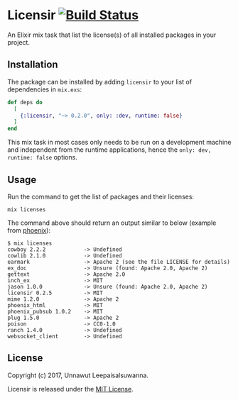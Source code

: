 # Licensir [![Build Status](https://travis-ci.org/unnawut/licensir.svg?branch=master)](https://travis-ci.org/unnawut/licensir)

An Elixir mix task that list the license(s) of all installed packages in your project.

## Installation

The package can be installed by adding `licensir` to your list of dependencies in `mix.exs`:

```elixir
def deps do
  [
    {:licensir, "~> 0.2.0", only: :dev, runtime: false}
  ]
end
```

This mix task in most cases only needs to be run on a development machine and independent from the runtime applications, hence the `only: dev, runtime: false` options.

## Usage

Run the command to get the list of packages and their licenses:

```shell
mix licenses
```

The command above should return an output similar to below (example from [phoenix](https://github.com/phoenixframework/phoenix)):

```shell
$ mix licenses
cowboy 2.2.2            -> Undefined
cowlib 2.1.0            -> Undefined
earmark                 -> Apache 2 (see the file LICENSE for details)
ex_doc                  -> Unsure (found: Apache 2.0, Apache 2)
gettext                 -> Apache 2.0
inch_ex                 -> MIT
jason 1.0.0             -> Unsure (found: Apache 2.0, Apache 2)
licensir 0.2.5          -> MIT
mime 1.2.0              -> Apache 2
phoenix_html            -> MIT
phoenix_pubsub 1.0.2    -> MIT
plug 1.5.0              -> Apache 2
poison                  -> CC0-1.0
ranch 1.4.0             -> Undefined
websocket_client        -> Undefined
```

## License

Copyright (c) 2017, Unnawut Leepaisalsuwanna.

Licensir is released under the [MIT License](LICENSE).
